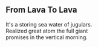 From Lava To Lava
-----------------
It's a storing sea water of jugulars.  
Realized great atom the full giant  
promises in the vertical morning.  
